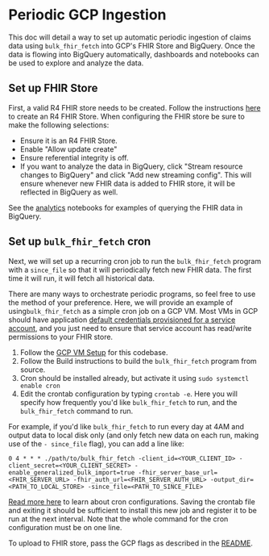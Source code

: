 # Periodic GCP Ingestion

This doc will detail a way to set up automatic periodic ingestion of claims data
using `bulk_fhir_fetch` into GCP's FHIR Store and BigQuery. Once the data is flowing
into BigQuery automatically, dashboards and notebooks can be used to explore
and analyze the data.

## Set up FHIR Store

First, a valid R4 FHIR store needs to be created. Follow the instructions
[here](https://cloud.google.com/healthcare-api/docs/how-tos/fhir) to create
an R4 FHIR Store. When configuring the FHIR store be sure to make the following
selections:

* Ensure it is an R4 FHIR Store.
* Enable "Allow update create"
* Ensure referential integrity is off.
* If you want to analyze the data in BigQuery, click "Stream resource changes
to BigQuery" and click "Add new streaming config". This will ensure whenever new
FHIR data is added to FHIR store, it will be reflected in BigQuery as well.

See the [analytics](../analytics) notebooks for examples of querying the FHIR
data in BigQuery.

## Set up `bulk_fhir_fetch` cron

Next, we will set up a recurring cron job to run the `bulk_fhir_fetch` program
with a `since_file` so that it will periodically fetch new FHIR data. The first
time it will run, it will fetch all historical data.

There are many ways to orchestrate periodic programs, so feel free to use the
method of your preference. Here, we will provide an example of using`bulk_fhir_fetch`
as a simple cron job on a GCP VM. Most VMs in GCP should have application
[default credentials provisioned for a service account](https://cloud.google.com/docs/authentication/production#automatically), and you
just need to ensure that service account has read/write permissions to your
FHIR store.


1. Follow the [GCP VM Setup](gcp_vm_setup.md) for this codebase.
2. Follow the Build instructions to build the `bulk_fhir_fetch` program from source.
3. Cron should be installed already, but activate it using
  `sudo systemctl enable cron`
4. Edit the crontab configuration by typing `crontab -e`. Here you will specify
how frequently you'd like `bulk_fhir_fetch` to run, and the `bulk_fhir_fetch` command to run.

For example, if you'd like `bulk_fhir_fetch` to run every day at 4AM and output
data to local disk only (and only fetch new data on each run, making use of the
`- since_file` flag), you can add a line like:

```
0 4 * * * ./path/to/bulk_fhir_fetch -client_id=<YOUR_CLIENT_ID> -client_secret=<YOUR_CLIENT_SECRET> -enable_generalized_bulk_import=true -fhir_server_base_url=<FHIR_SERVER_URL> -fhir_auth_url=<FHIR_SERVER_AUTH_URL> -output_dir=<PATH_TO_LOCAL_STORE> -since_file=<PATH_TO_SINCE_FILE>
```

[Read more here](https://en.wikipedia.org/wiki/Cron#Overview) to learn about
cron configurations. Saving the crontab file and exiting it should be sufficient
to install this new job and register it to be run at the next interval. Note
that the whole command for the cron configuration must be on one line.

To upload to FHIR store, pass the GCP flags as described in the [README](../README.md#bulk_fhir_fetch-configuration-examples).

